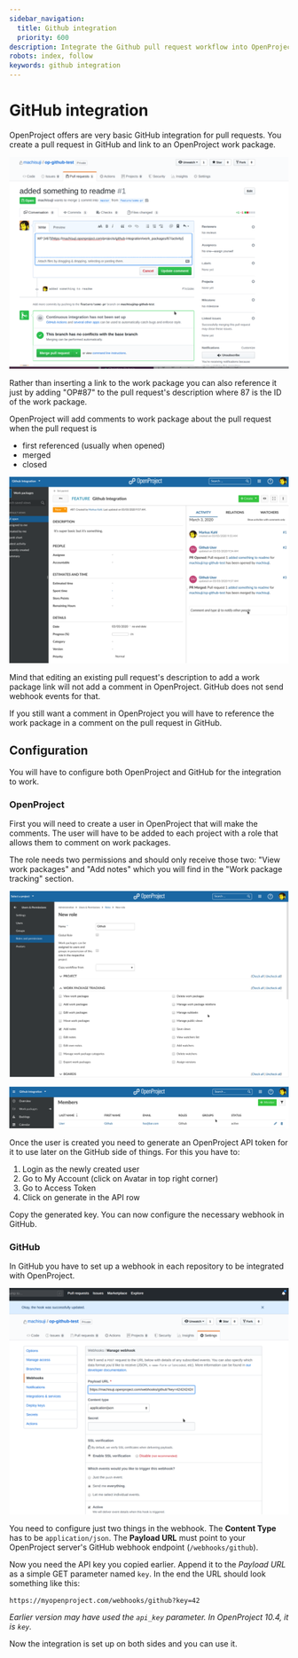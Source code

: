 ```yaml
---
sidebar_navigation:
  title: Github integration
  priority: 600
description: Integrate the Github pull request workflow into OpenProject.
robots: index, follow
keywords: github integration
---
```

# GitHub integration

OpenProject offers are very basic GitHub integration for pull requests.
You create a pull request in GitHub and link to an OpenProject work package.

![New pull request linking to an OpenProject work package](github-pr-workpackage-reference.png)

Rather than inserting a link to the work package you can also reference it just by adding "OP#87" to the pull request's description where 87 is the ID of the work package.

OpenProject will add comments to work package about the pull request when
the pull request is

* first referenced (usually when opened)
* merged
* closed

![Github comments on work package](workpackage-github-comments.png)

Mind that editing an existing pull request's description to add a work package link will
not add a comment in OpenProject. GitHub does not send webhook events for that.

If you still want a comment in OpenProject you will have to reference the
work package in a comment on the pull request in GitHub.

## Configuration

You will have to configure both OpenProject and GitHub for the integration to work.

### OpenProject

First you will need to create a user in OpenProject that will make the comments.
The user will have to be added to each project with a role that allows them
to comment on work packages.

The role needs two permissions and should only receive those two: "View work packages" and "Add notes" which you will find in the "Work package tracking" section.

![Github role with 'add notes' permission](github-role.png)

![Github user added as member to project with respective role](github-project-member.png)

Once the user is created you need to generate an OpenProject API token for it
to use later on the GitHub side of things. For this you have to:

1. Login as the newly created user
2. Go to My Account (click on Avatar in top right corner)
3. Go to Access Token
4. Click on generate in the API row

Copy the generated key. You can now configure the necessary webhook in GitHub.

### GitHub

In GitHub you have to set up a webhook in each repository to be integrated with OpenProject.

![Create the webhook in Github](create-github-webhook.png)

You need to configure just two things in the webhook.
The **Content Type** has to be `application/json`.
The **Payload URL** must point to your OpenProject server's GitHub webhook endpoint (`/webhooks/github`).

Now you need the API key you copied earlier. Append it to the *Payload URL* as a simple GET parameter named `key`. In the end the URL should look something like this:

```
https://myopenproject.com/webhooks/github?key=42
```
_Earlier version may have used the `api_key` parameter. In OpenProject 10.4, it is `key`._

Now the integration is set up on both sides and you can use it.
